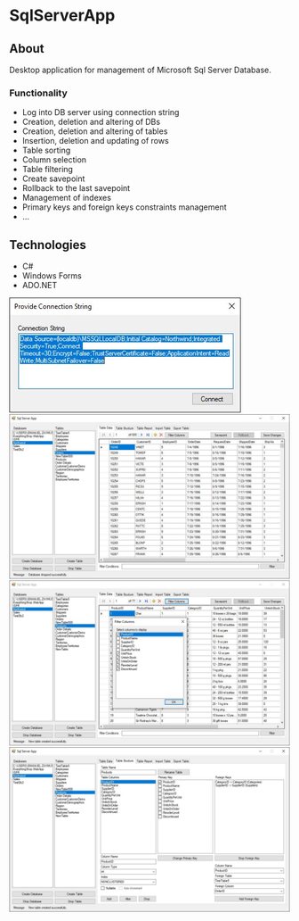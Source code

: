 # SqlServerApp

## About
Desktop application for management of Microsoft Sql Server Database.

### Functionality
- Log into DB server using connection string
- Creation, deletion and altering of DBs
- Creation, deletion and altering of tables
- Insertion, deletion and updating of rows
- Table sorting
- Column selection
- Table filtering
- Create savepoint
- Rollback to the last savepoint 
- Management of indexes
- Primary keys and foreign keys constraints management
- ...

## Technologies
- C# 
- Windows Forms
- ADO.NET

![img](https://github.com/emanuelzaymus/SqlServerApp/blob/master/img/SqlServerApp1.JPG)
![img](https://github.com/emanuelzaymus/SqlServerApp/blob/master/img/SqlServerApp2.JPG)
![img](https://github.com/emanuelzaymus/SqlServerApp/blob/master/img/SqlServerApp3.JPG)
![img](https://github.com/emanuelzaymus/SqlServerApp/blob/master/img/SqlServerApp4.JPG)
